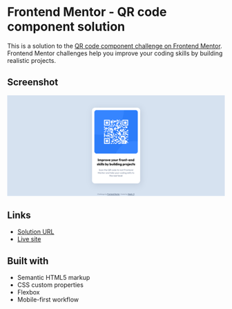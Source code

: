 # Frontend Mentor - QR code component solution

This is a solution to the [QR code component challenge on Frontend Mentor](https://www.frontendmentor.io/challenges/qr-code-component-iux_sIO_H). Frontend Mentor challenges help you improve your coding skills by building realistic projects. 

## Screenshot

![](./screen.png)

## Links

- [Solution URL](https://www.frontendmentor.io/solutions/qr-code-component-5ozCsqzRtW)
- [Live site](https://meelix.github.io/frontendmentor-qr-code-component/)

## Built with

- Semantic HTML5 markup
- CSS custom properties
- Flexbox
- Mobile-first workflow